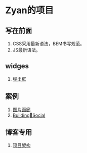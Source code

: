 # Zyan的项目

## 写在前面

1. CSS采用最新语法，BEM书写规范。
1. JS最新语法。

## widges

1. [弹出框](./Modals/index.html)

## 案例

1. [图片画廊](./Gallery/)
1. [BuildingSocial](./BuildingSocial/index.html)

## 博客专用

1. [项目架构](./项目架构)